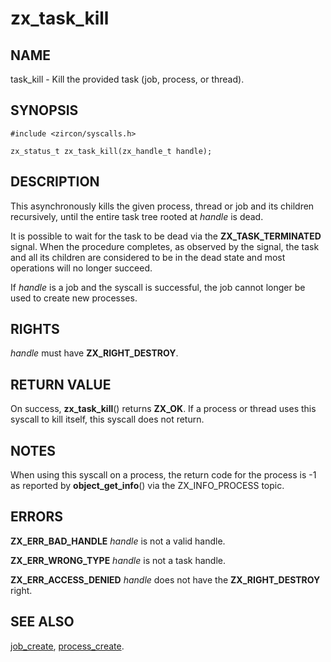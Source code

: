 # zx_task_kill

## NAME

<!-- Updated by update-docs-from-abigen, do not edit. -->

task_kill - Kill the provided task (job, process, or thread).

## SYNOPSIS

<!-- Updated by update-docs-from-abigen, do not edit. -->

```
#include <zircon/syscalls.h>

zx_status_t zx_task_kill(zx_handle_t handle);
```

## DESCRIPTION

This asynchronously kills the given process, thread or job and its children
recursively, until the entire task tree rooted at *handle* is dead.

It is possible to wait for the task to be dead via the **ZX_TASK_TERMINATED**
signal. When the procedure completes, as observed by the signal, the task and
all its children are considered to be in the dead state and most operations
will no longer succeed.

If *handle* is a job and the syscall is successful, the job cannot longer be
used to create new processes.

## RIGHTS

<!-- Updated by update-docs-from-abigen, do not edit. -->

*handle* must have **ZX_RIGHT_DESTROY**.

## RETURN VALUE

On success, **zx_task_kill**() returns **ZX_OK**. If a process or thread uses
this syscall to kill itself, this syscall does not return.

## NOTES

When using this syscall on a process, the return code for the process
is -1 as reported by **object_get_info**() via the ZX_INFO_PROCESS topic.

## ERRORS

**ZX_ERR_BAD_HANDLE**  *handle* is not a valid handle.

**ZX_ERR_WRONG_TYPE**  *handle* is not a task handle.

**ZX_ERR_ACCESS_DENIED**  *handle* does not have the **ZX_RIGHT_DESTROY**
right.

## SEE ALSO

[job_create](job_create.md),
[process_create](process_create.md).
